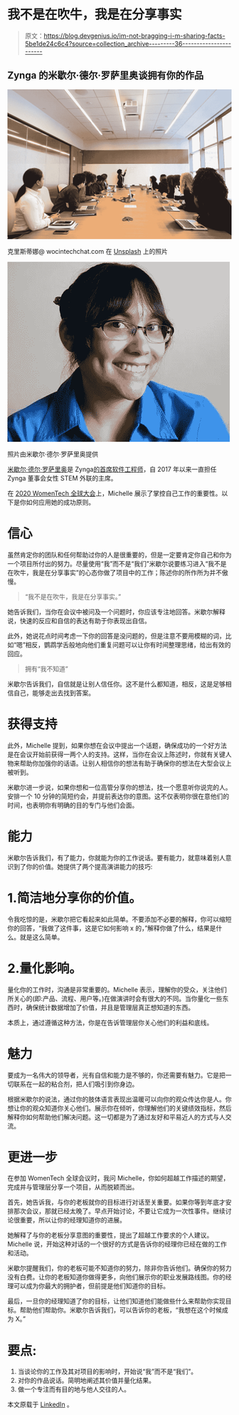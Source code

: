 # 我不是在吹牛，我是在分享事实

> 原文：<https://blog.devgenius.io/im-not-bragging-i-m-sharing-facts-5be1de24c6c4?source=collection_archive---------36----------------------->

## Zynga 的米歇尔·德尔·罗萨里奥谈拥有你的作品

![](img/cae1c4c312a8570d92dcac1b495ba879.png)

克里斯蒂娜@ wocintechchat.com 在 [Unsplash](https://unsplash.com?utm_source=medium&utm_medium=referral) 上的照片

![](img/fb6044b18e35882cda1091ca33c8170c.png)

照片由米歇尔·德尔·罗萨里奥提供

[米歇尔·德尔·罗萨里奥](https://www.linkedin.com/in/delrom/)是 Zynga[的首席软件工程师](https://www.zynga.com/)，自 2017 年以来一直担任 Zynga 董事会女性 STEM 外联的主席。

在 [2020 WomenTech 全球大会](https://www.womentech.net/en-us/women-tech-conference)上，Michelle 展示了掌控自己工作的重要性。以下是你如何应用她的成功原则。

# 信心

虽然肯定你的团队和任何帮助过你的人是很重要的，但是一定要肯定你自己和你为一个项目所付出的努力。尽量使用“我”而不是“我们”米歇尔说要练习进入“我不是在吹牛，我是在分享事实”的心态你做了项目中的工作；陈述你的所作所为并不傲慢。

> “我不是在吹牛，我是在分享事实。”

她告诉我们，当你在会议中被问及一个问题时，你应该专注地回答。米歇尔解释说，快速的反应和自信的表达有助于你表现出自信。

此外，她说花点时间考虑一下你的回答是没问题的，但是注意不要用模糊的词，比如“嗯”相反，鹦鹉学舌般地向他们重复问题可以让你有时间整理思绪，给出有效的回应。

> 拥有“我不知道”

米歇尔告诉我们，自信就是让别人信任你。这不是什么都知道，相反，这是足够相信自己，能够走出去找到答案。

# 获得支持

此外，Michelle 提到，如果你想在会议中提出一个话题，确保成功的一个好方法是在会议开始前获得一两个人的支持。这样，当你在会议上陈述时，你就有关键人物来帮助你加强你的话语。让别人相信你的想法有助于确保你的想法在大型会议上被听到。

米歇尔进一步说，如果你想和一位高管分享你的想法，找一个愿意听你说完的人。安排一个 10 分钟的简短约会，并提前表达你的意图。这不仅表明你很在意他们的时间，也表明你有明确的目的专门与他们会面。

# 能力

米歇尔告诉我们，有了能力，你就能为你的工作说话。要有能力，就意味着别人意识到了你的价值。她提供了两个提高演讲能力的技巧:

# 1.简洁地分享你的价值。

令我吃惊的是，米歇尔把它看起来如此简单。不要添加不必要的解释，你可以缩短你的回答，“我做了这件事，这是它如何影响 x 的，”解释你做了什么，结果是什么。就是这么简单。

# 2.量化影响。

量化你的工作时，沟通是非常重要的。Michelle 表示，理解你的受众，关注他们所关心的(即:产品、流程、用户等。)在做演讲时会有很大的不同。当你量化一些东西时，确保统计数据增加了价值，并且是管理层真正想知道的东西。

本质上，通过遵循这种方法，你是在告诉管理层你关心他们的利益和底线。

# 魅力

要成为一名伟大的领导者，光有自信和能力是不够的，你还需要有魅力。它是把一切联系在一起的粘合剂，把人们吸引到你身边。

根据米歇尔的说法，通过你的肢体语言表现出温暖可以向你的观众传达你是人。你想让你的观众知道你关心他们。展示你在倾听，你理解他们的关键绩效指标，然后解释你如何帮助他们解决问题。这一切都是为了通过友好和平易近人的方式与人交流。

# 更进一步

在参加 WomenTech 全球会议时，我问 Michelle，你如何超越工作描述的期望，完成并与管理层分享一个项目，从而脱颖而出。

首先，她告诉我，与你的老板就你的目标进行对话至关重要。如果你等到年底才安排那次会议，那就已经太晚了。早点开始讨论，不要让它成为一次性事件。继续讨论很重要，所以让你的经理知道你的进展。

她解释了与你的老板分享意图的重要性，提出了超越工作要求的个人建议。Michelle 说，开始这种对话的一个很好的方式是告诉你的经理你已经在做的工作和活动。

米歇尔提醒我们，你的老板可能不知道你的努力，除非你告诉他们。确保你的努力没有白费。让你的老板知道你做得更多，向他们展示你的职业发展路线图。你的经理可以成为你最大的拥护者，但前提是他们知道你的目标。

最后，一旦你的经理知道了你的目标，让他们知道他们能做些什么来帮助你实现目标。帮助他们帮助你。米歇尔告诉我们，可以告诉你的老板，“我想在这个时候成为 X。”

# 要点:

1.  当谈论你的工作及其对项目的影响时，开始说“我”而不是“我们”。
2.  对你的作品说话。简明地阐述其价值并量化结果。
3.  做一个专注而有目的地与他人交往的人。

本文原载于 [LinkedIn](https://www.linkedin.com/pulse/im-bragging-sharing-facts-zyngas-michelle-del-rosario-kayla-coghlan/) 。